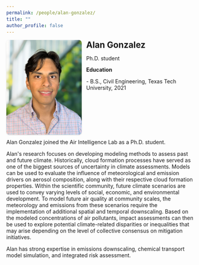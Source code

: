 ```yaml
---
permalink: /people/alan-gonzalez/
title: ""
author_profile: false
---
```

<style>
.pi-card{display:flex;gap:.75rem;align-items:flex-start;flex-wrap:wrap;margin-bottom:.5rem}
.pi-card .pi-photo img{width:200px;max-width:35vw;height:auto;border-radius:8px;box-shadow:0 1px 3px rgba(0,0,0,.15)}
.pi-card .pi-text{flex:1 1 260px;min-width:260px}
.pi-card .pi-text h3{margin:0 0 .5rem 0;line-height:1.2;font-size: 1.4rem; font-weight: 700; */}
.pi-card .pi-text p{margin:.8rem 0;line-height:1.25}
.pi-icons{display:flex;gap:.8rem;font-size:3.5rem;line-height:1;margin-top:.6rem}
@media (max-width: 800px){.pi-card{flex-direction:column;align-items:flex-start}}
</style>

<div class="pi-card">
<a class="pi-photo">
<img src="/images/Headshot_AG.png" alt="Alan Gonzalez">
</a>
<div class="pi-text">
<h3 style="margin-top:0;">Alan Gonzalez</h3>
<p>Ph.D. student</p>
<p> </p>

<strong>Education</strong>
<p>- B.S., Civil Engineering, Texas Tech University, 2021</p>
</div>
</div>
Alan Gonzalez joined the Air Intelligence Lab as a Ph.D. student.

Alan's research focuses on developing modeling methods to assess past and future climate. 
Historically, cloud formation processes have served as one of the biggest sources of uncertainty in climate assessments. 
Models can be used to evaluate the influence of meteorological and emission drivers on aerosol composition, along with their respective cloud formation properties. 
Within the scientific community, future climate scenarios are used to convey varying levels of social, economic, and environmental development. 
To model future air quality at community scales, the meteorology and emissions from these scenarios require the implementation of additional spatial and temporal downscaling. 
Based on the modeled concentrations of air pollutants, impact assessments can then be used to explore potential climate-related disparities or inequalities that may arise depending on the level of collective consensus on mitigation initiatives.

Alan has strong expertise in emissions downscaling, chemical transport model simulation, and integrated risk assessment.
